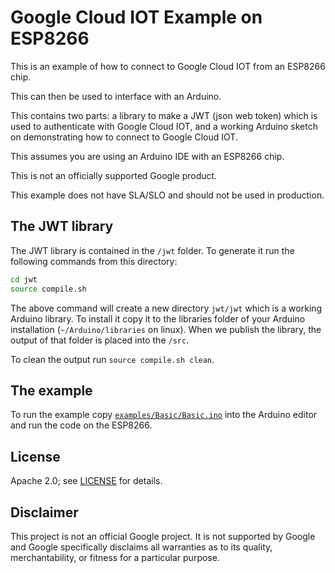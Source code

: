 # Google Cloud IOT Example on ESP8266

This is an example of how to connect to Google Cloud IOT from an ESP8266 chip.

This can then be used to interface with an Arduino.

This contains two parts: a library to make a JWT (json web token) which is used
to authenticate with Google Cloud IOT, and a working Arduino sketch on
demonstrating how to connect to Google Cloud IOT.

This assumes you are using an Arduino IDE with an ESP8266 chip.

This is not an officially supported Google product.

This example does not have SLA/SLO and should not be used in production.

## The JWT library

The JWT library is contained in the `/jwt` folder. To generate it run the
following commands from this directory:

```bash
cd jwt
source compile.sh
```

The above command will create a new directory `jwt/jwt` which is a working
Arduino library. To install it copy it to the libraries folder of your Arduino
installation (`~/Arduino/libraries` on linux). When we publish the library,
the output of that folder is placed into the `/src`.

To clean the output run `source compile.sh clean`.

## The example

To run the example copy [`examples/Basic/Basic.ino`](examples/Basic/Basic.ino) into the Arduino editor and run the code on
the ESP8266.

## License

Apache 2.0; see [LICENSE](LICENSE) for details.

## Disclaimer

This project is not an official Google project. It is not supported by Google
and Google specifically disclaims all warranties as to its quality,
merchantability, or fitness for a particular purpose.
